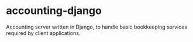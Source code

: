 # accounting-django
Accounting server written in Django, to handle basic bookkeeping services required by client applications.
